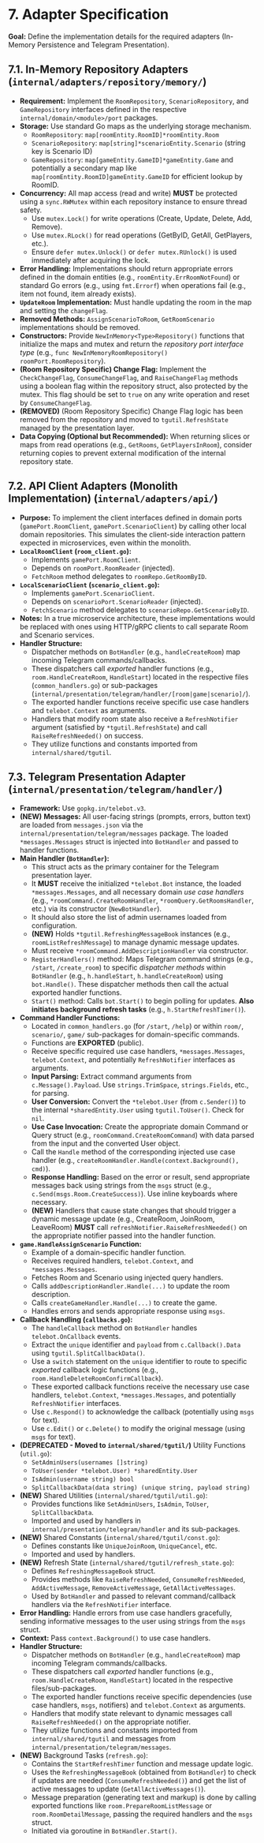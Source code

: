 # 7. Adapter Specification

**Goal:** Define the implementation details for the required adapters (In-Memory Persistence and Telegram Presentation).

## 7.1. In-Memory Repository Adapters (`internal/adapters/repository/memory/`)

*   **Requirement:** Implement the `RoomRepository`, `ScenarioRepository`, and `GameRepository` interfaces defined in the respective `internal/domain/<module>/port` packages.
*   **Storage:** Use standard Go maps as the underlying storage mechanism.
    *   `RoomRepository`: `map[roomEntity.RoomID]*roomEntity.Room`
    *   `ScenarioRepository`: `map[string]*scenarioEntity.Scenario` (string key is Scenario ID)
    *   `GameRepository`: `map[gameEntity.GameID]*gameEntity.Game` and potentially a secondary map like `map[roomEntity.RoomID]gameEntity.GameID` for efficient lookup by RoomID.
*   **Concurrency:** All map access (read and write) **MUST** be protected using a `sync.RWMutex` within each repository instance to ensure thread safety.
    *   Use `mutex.Lock()` for write operations (Create, Update, Delete, Add, Remove).
    *   Use `mutex.RLock()` for read operations (GetByID, GetAll, GetPlayers, etc.).
    *   Ensure `defer mutex.Unlock()` or `defer mutex.RUnlock()` is used immediately after acquiring the lock.
*   **Error Handling:** Implementations should return appropriate errors defined in the domain entities (e.g., `roomEntity.ErrRoomNotFound`) or standard Go errors (e.g., using `fmt.Errorf`) when operations fail (e.g., item not found, item already exists).
*   **`UpdateRoom` Implementation:** Must handle updating the room in the map and setting the `changeFlag`.
*   **Removed Methods:** `AssignScenarioToRoom`, `GetRoomScenario` implementations should be removed.
*   **Constructors:** Provide `NewInMemory<Type>Repository()` functions that initialize the maps and mutex and return the *repository port interface type* (e.g., `func NewInMemoryRoomRepository() roomPort.RoomRepository`).
*   **(Room Repository Specific) Change Flag:** Implement the `CheckChangeFlag`, `ConsumeChangeFlag`, and `RaiseChangeFlag` methods using a boolean flag within the repository struct, also protected by the mutex. This flag should be set to `true` on any write operation and reset by `ConsumeChangeFlag`.
*   **(REMOVED)** (Room Repository Specific) Change Flag logic has been removed from the repository and moved to `tgutil.RefreshState` managed by the presentation layer.
*   **Data Copying (Optional but Recommended):** When returning slices or maps from read operations (e.g., `GetRooms`, `GetPlayersInRoom`), consider returning copies to prevent external modification of the internal repository state.

## 7.2. API Client Adapters (Monolith Implementation) (`internal/adapters/api/`)

*   **Purpose:** To implement the client interfaces defined in domain ports (`gamePort.RoomClient`, `gamePort.ScenarioClient`) by calling other local domain repositories. This simulates the client-side interaction pattern expected in microservices, even within the monolith.
*   **`LocalRoomClient` (`room_client.go`):**
    *   Implements `gamePort.RoomClient`.
    *   Depends on `roomPort.RoomReader` (injected).
    *   `FetchRoom` method delegates to `roomRepo.GetRoomByID`.
*   **`LocalScenarioClient` (`scenario_client.go`):**
    *   Implements `gamePort.ScenarioClient`.
    *   Depends on `scenarioPort.ScenarioReader` (injected).
    *   `FetchScenario` method delegates to `scenarioRepo.GetScenarioByID`.
*   **Notes:** In a true microservice architecture, these implementations would be replaced with ones using HTTP/gRPC clients to call separate Room and Scenario services.
*   **Handler Structure:**
    *   Dispatcher methods on `BotHandler` (e.g., `handleCreateRoom`) map incoming Telegram commands/callbacks.
    *   These dispatchers call *exported* handler functions (e.g., `room.HandleCreateRoom`, `HandleStart`) located in the respective files (`common_handlers.go`) or sub-packages (`internal/presentation/telegram/handler/[room|game|scenario]/`).
    *   The exported handler functions receive specific use case handlers and `telebot.Context` as arguments.
    *   Handlers that modify room state also receive a `RefreshNotifier` argument (satisfied by `*tgutil.RefreshState`) and call `RaiseRefreshNeeded()` on success.
    *   They utilize functions and constants imported from `internal/shared/tgutil`.

## 7.3. Telegram Presentation Adapter (`internal/presentation/telegram/handler/`)

*   **Framework:** Use `gopkg.in/telebot.v3`.
*   **(NEW)** **Messages:** All user-facing strings (prompts, errors, button text) are loaded from `messages.json` via the `internal/presentation/telegram/messages` package. The loaded `*messages.Messages` struct is injected into `BotHandler` and passed to handler functions.
*   **Main Handler (`BotHandler`):**
    *   This struct acts as the primary container for the Telegram presentation layer.
    *   It **MUST** receive the initialized `*telebot.Bot` instance, the loaded `*messages.Messages`, and all necessary domain *use case handlers* (e.g., `*roomCommand.CreateRoomHandler`, `*roomQuery.GetRoomsHandler`, etc.) via its constructor (`NewBotHandler`).
    *   It should also store the list of admin usernames loaded from configuration.
    *   **(NEW)** Holds `*tgutil.RefreshingMessageBook` instances (e.g., `roomListRefreshMessage`) to manage dynamic message updates.
    *   Must receive `*roomCommand.AddDescriptionHandler` via constructor.
    *   `RegisterHandlers()` method: Maps Telegram command strings (e.g., `/start`, `/create_room`) to specific *dispatcher methods* within `BotHandler` (e.g., `h.handleStart`, `h.handleCreateRoom`) using `bot.Handle()`. These dispatcher methods then call the actual exported handler functions.
    *   `Start()` method: Calls `bot.Start()` to begin polling for updates. **Also initiates background refresh tasks** (e.g., `h.StartRefreshTimer()`).
*   **Command Handler Functions:**
    *   Located in `common_handlers.go` (for `/start`, `/help`) or within `room/`, `scenario/`, `game/` sub-packages for domain-specific commands.
    *   Functions are **EXPORTED** (public).
    *   Receive specific required use case handlers, `*messages.Messages`, `telebot.Context`, and potentially `RefreshNotifier` interfaces as arguments.
    *   **Input Parsing:** Extract command arguments from `c.Message().Payload`. Use `strings.TrimSpace`, `strings.Fields`, etc., for parsing.
    *   **User Conversion:** Convert the `*telebot.User` (from `c.Sender()`) to the internal `*sharedEntity.User` using `tgutil.ToUser()`. Check for `nil`.
    *   **Use Case Invocation:** Create the appropriate domain Command or Query struct (e.g., `roomCommand.CreateRoomCommand`) with data parsed from the input and the converted User object.
    *   Call the `Handle` method of the corresponding injected use case handler (e.g., `createRoomHandler.Handle(context.Background(), cmd)`).
    *   **Response Handling:** Based on the error or result, send appropriate messages back using strings from the `msgs` struct (e.g., `c.Send(msgs.Room.CreateSuccess)`). Use inline keyboards where necessary.
    *   **(NEW)** Handlers that cause state changes that should trigger a dynamic message update (e.g., CreateRoom, JoinRoom, LeaveRoom) **MUST** call `refreshNotifier.RaiseRefreshNeeded()` on the appropriate notifier passed into the handler function.
*   **`game.HandleAssignScenario` Function:**
    *   Example of a domain-specific handler function.
    *   Receives required handlers, `telebot.Context`, and `*messages.Messages`.
    *   Fetches Room and Scenario using injected query handlers.
    *   Calls `addDescriptionHandler.Handle(...)` to update the room description.
    *   Calls `createGameHandler.Handle(...)` to create the game.
    *   Handles errors and sends appropriate response using `msgs`.
*   **Callback Handling (`callbacks.go`):**
    *   The `handleCallback` method on `BotHandler` handles `telebot.OnCallback` events.
    *   Extract the `unique` identifier and `payload` from `c.Callback().Data` using `tgutil.SplitCallbackData()`.
    *   Use a `switch` statement on the `unique` identifier to route to specific *exported* callback logic functions (e.g., `room.HandleDeleteRoomConfirmCallback`).
    *   These exported callback functions receive the necessary use case handlers, `telebot.Context`, `*messages.Messages`, and potentially `RefreshNotifier` interfaces.
    *   Use `c.Respond()` to acknowledge the callback (potentially using `msgs` for text).
    *   Use `c.Edit()` or `c.Delete()` to modify the original message (using `msgs` for text).
*   **(DEPRECATED - Moved to `internal/shared/tgutil/`)** Utility Functions (`util.go`):
    *   `SetAdminUsers(usernames []string)`
    *   `ToUser(sender *telebot.User) *sharedEntity.User`
    *   `IsAdmin(username string) bool`
    *   `SplitCallbackData(data string) (unique string, payload string)`
*   **(NEW)** Shared Utilities (`internal/shared/tgutil/util.go`):
    *   Provides functions like `SetAdminUsers`, `IsAdmin`, `ToUser`, `SplitCallbackData`.
    *   Imported and used by handlers in `internal/presentation/telegram/handler` and its sub-packages.
*   **(NEW)** Shared Constants (`internal/shared/tgutil/const.go`):
    *   Defines constants like `UniqueJoinRoom`, `UniqueCancel`, etc.
    *   Imported and used by handlers.
*   **(NEW)** Refresh State (`internal/shared/tgutil/refresh_state.go`):
    *   Defines `RefreshingMessageBook` struct.
    *   Provides methods like `RaiseRefreshNeeded`, `ConsumeRefreshNeeded`, `AddActiveMessage`, `RemoveActiveMessage`, `GetAllActiveMessages`.
    *   Used by `BotHandler` and passed to relevant command/callback handlers via the `RefreshNotifier` interface.
*   **Error Handling:** Handle errors from use case handlers gracefully, sending informative messages to the user using strings from the `msgs` struct.
*   **Context:** Pass `context.Background()` to use case handlers.
*   **Handler Structure:**
    *   Dispatcher methods on `BotHandler` (e.g., `handleCreateRoom`) map incoming Telegram commands/callbacks.
    *   These dispatchers call *exported* handler functions (e.g., `room.HandleCreateRoom`, `HandleStart`) located in the respective files/sub-packages.
    *   The exported handler functions receive specific dependencies (use case handlers, `msgs`, notifiers) and `telebot.Context` as arguments.
    *   Handlers that modify state relevant to dynamic messages call `RaiseRefreshNeeded()` on the appropriate notifier.
    *   They utilize functions and constants imported from `internal/shared/tgutil` and messages from `internal/presentation/telegram/messages`.
*   **(NEW)** Background Tasks (`refresh.go`):
    *   Contains the `StartRefreshTimer` function and message update logic.
    *   Uses the `RefreshingMessageBook` (obtained from `BotHandler`) to check if updates are needed (`ConsumeRefreshNeeded()`) and get the list of active messages to update (`GetAllActiveMessages()`).
    *   Message preparation (generating text and markup) is done by calling exported functions like `room.PrepareRoomListMessage` or `room.RoomDetailMessage`, passing the required handlers and the `msgs` struct.
    *   Initiated via goroutine in `BotHandler.Start()`. 
